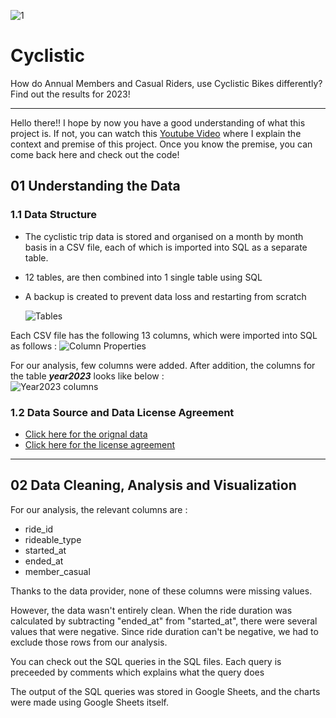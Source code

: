 ![1](https://github.com/user-attachments/assets/cdc2a5ed-cbf3-4605-a23f-4a724f6d54d0)

# Cyclistic
How do Annual Members and Casual Riders, use Cyclistic Bikes differently? Find out the results for 2023!

---

Hello there!! 
I hope by now you have a good understanding of what this project is. If not, you can watch this [Youtube Video](https://youtu.be/MUZ0fFxClYI?si=YHDYuqpNpRUHhlOG) where I explain the context and premise of this project. 
Once you know the premise, you can come back here and check out the code! 

## 01 Understanding the Data

### 1.1 Data Structure
- The cyclistic trip data is stored and organised on a month by month basis in a CSV file, each of which is imported into SQL as a separate table.
- 12 tables, are then combined into 1 single table using SQL
- A backup is created to prevent data loss and restarting from scratch  

  ![Tables](https://github.com/user-attachments/assets/3ab318e0-aeaf-4a48-9ba8-d098033d5a66)

Each CSV file has the following 13 columns, which were imported into SQL as follows : 
  ![Column Properties](https://github.com/user-attachments/assets/6bf2c761-df0e-4ee4-bcf3-315d6196e260)

For our analysis, few columns were added. After addition, the columns for the table **_year2023_** looks like below :   
 ![Year2023 columns](https://github.com/user-attachments/assets/f5d68667-9e50-4807-8eef-4f128aa177fe)


  ### 1.2 Data Source and Data License Agreement

  - [Click here for the orignal data](https://divvy-tripdata.s3.amazonaws.com/index.html)  
  - [Click here for the license agreement](https://divvybikes.com/data-license-agreement)  

---

## 02 Data Cleaning, Analysis and Visualization

For our analysis, the relevant columns are : 
- ride_id
- rideable_type
- started_at
- ended_at
- member_casual

Thanks to the data provider, none of these columns were missing values.  

However, the data wasn't entirely clean. When the ride duration was calculated by subtracting "ended_at" from "started_at", there were several values that were negative. Since ride duration can't be negative, we had to exclude those rows from our analysis. 

You can check out the SQL queries in the SQL files. Each query is preceeded by comments which explains what the query does 

The output of the SQL queries was stored in Google Sheets, and the charts were made using Google Sheets itself.



  

